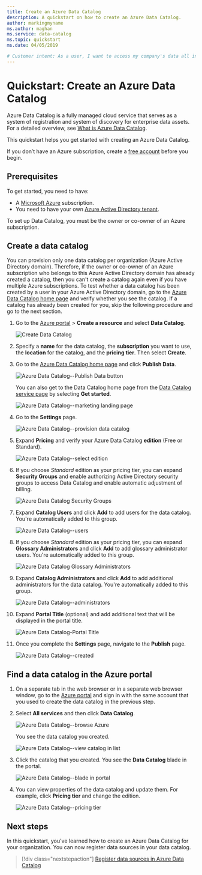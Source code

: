 ```yaml
---
title: Create an Azure Data Catalog
description: A quickstart on how to create an Azure Data Catalog.
author: markingmyname
ms.author: maghan
ms.service: data-catalog
ms.topic: quickstart
ms.date: 04/05/2019

# Customer intent: As a user, I want to access my company's data all in one place so I can easily build reports or presentations from it.
---
```


# Quickstart: Create an Azure Data Catalog

Azure Data Catalog is a fully managed cloud service that serves as a system of registration and system of discovery for enterprise data assets. For a detailed overview, see [What is Azure Data Catalog](overview.md).

This quickstart helps you get started with creating an Azure Data Catalog.

If you don’t have an Azure subscription, create a [free account](https://azure.microsoft.com/free/?WT.mc_id=A261C142F) before you begin.

## Prerequisites

To get started, you need to have:

* A [Microsoft Azure](https://azure.microsoft.com/) subscription.
* You need to have your own [Azure Active Directory tenant](../active-directory/fundamentals/active-directory-access-create-new-tenant.md).

To set up Data Catalog, you must be the owner or co-owner of an Azure subscription.

## Create a data catalog

You can provision only one data catalog per organization (Azure Active Directory domain). Therefore, if the owner or co-owner of an Azure subscription who belongs to this Azure Active Directory domain has already created a catalog, then you can't create a catalog again even if you have multiple Azure subscriptions. To test whether a data catalog has been created by a user in your Azure Active Directory domain, go to the [Azure Data Catalog home page](http://azuredatacatalog.com) and verify whether you see the catalog. If a catalog has already been created for you, skip the following procedure and go to the next section.

1. Go to the [Azure portal](https://portal.azure.com) > **Create a resource** and select **Data Catalog**.

    ![Create Data Catalog](media/data-catalog-get-started/data-catalog-create.png)

2. Specify a **name** for the data catalog, the **subscription** you want to use, the **location** for the catalog, and the **pricing tier**. Then select **Create**.

3. Go to the [Azure Data Catalog home page](http://azuredatacatalog.com) and click **Publish Data**.

   ![Azure Data Catalog--Publish Data button](media/data-catalog-get-started/data-catalog-publish-data.png)

   You can also get to the Data Catalog home page from the [Data Catalog service page](https://azure.microsoft.com/services/data-catalog) by selecting **Get started**.

   ![Azure Data Catalog--marketing landing page](media/data-catalog-get-started/data-catalog-marketing-landing-page.png)

4. Go to the **Settings** page.

    ![Azure Data Catalog--provision data catalog](media/data-catalog-get-started/data-catalog-create-azure-data-catalog.png)

5. Expand **Pricing** and verify your Azure Data Catalog **edition** (Free or Standard).

    ![Azure Data Catalog--select edition](media/data-catalog-get-started/data-catalog-create-catalog-select-edition.png)

6. If you choose *Standard* edition as your pricing tier, you can expand **Security Groups** and enable authorizing Active Directory security groups to access Data Catalog and enable automatic adjustment of billing.

    ![Azure Data Catalog Security Groups](media/data-catalog-get-started/data-catalog-standard-security-groups.png)

7. Expand **Catalog Users** and click **Add** to add users for the data catalog. You're automatically added to this group.

    ![Azure Data Catalog--users](media/data-catalog-get-started/data-catalog-add-catalog-user.png)

8. If you choose *Standard* edition as your pricing tier, you can expand **Glossary Administrators** and click **Add** to add glossary administrator users. You're automatically added to this group.

    ![Azure Data Catalog Glossary Administrators](media/data-catalog-get-started/data-catalog-standard-glossary-admin.png)

9. Expand **Catalog Administrators** and click **Add** to add additional administrators for the data catalog. You're automatically added to this group.

    ![Azure Data Catalog--administrators](media/data-catalog-get-started/data-catalog-add-catalog-admins.png)

10. Expand **Portal Title** (optional) and add additional text that will be displayed in the portal title.

    ![Azure Data Catalog-Portal Title](media/data-catalog-get-started/data-catalog-portal-title.png)

11. Once you complete the **Settings** page, navigate to the **Publish** page.

    ![Azure Data Catalog--created](media/data-catalog-get-started/data-catalog-created.png)

## Find a data catalog in the Azure portal

1. On a separate tab in the web browser or in a separate web browser window, go to the [Azure portal](https://portal.azure.com) and sign in with the same account that you used to create the data catalog in the previous step.

2. Select **All services** and then click **Data Catalog**.

    ![Azure Data Catalog--browse Azure](media/data-catalog-get-started/data-catalog-browse-azure-portal.png)

    You see the data catalog you created.

    ![Azure Data Catalog--view catalog in list](media/data-catalog-get-started/data-catalog-azure-portal-show-catalog.png)

3. Click the catalog that you created. You see the **Data Catalog** blade in the portal.

   ![Azure Data Catalog--blade in portal](media/data-catalog-get-started/data-catalog-blade-azure-portal.png)

4. You can view properties of the data catalog and update them. For example, click **Pricing tier** and change the edition.

    ![Azure Data Catalog--pricing tier](media/data-catalog-get-started/data-catalog-change-pricing-tier.png)

## Next steps

In this quickstart, you've learned how to create an Azure Data Catalog for your organization. You can now register data sources in your data catalog.

> [!div class="nextstepaction"]
> [Register data sources in Azure Data Catalog](data-catalog-how-to-register.md)
